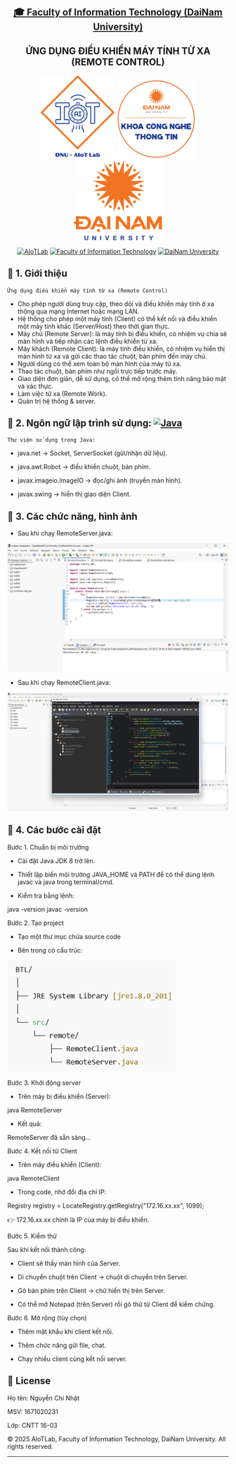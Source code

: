 <h2 align="center">
    <a href="https://dainam.edu.vn/vi/khoa-cong-nghe-thong-tin">
    🎓 Faculty of Information Technology (DaiNam University)
    </a>
</h2>
<h2 align="center">
   ỨNG DỤNG ĐIỀU KHIỂN MÁY TÍNH TỪ XA (REMOTE CONTROL)
</h2>
<div align="center">
    <p align="center">
        <img src="docs/aiotlab_logo.png" alt="AIoTLab Logo" width="170"/>
        <img src="docs/fitdnu_logo.png" alt="AIoTLab Logo" width="180"/>
        <img src="docs/dnu_logo.png" alt="DaiNam University Logo" width="200"/>
    </p>

[![AIoTLab](https://img.shields.io/badge/AIoTLab-green?style=for-the-badge)](https://www.facebook.com/DNUAIoTLab)
[![Faculty of Information Technology](https://img.shields.io/badge/Faculty%20of%20Information%20Technology-blue?style=for-the-badge)](https://dainam.edu.vn/vi/khoa-cong-nghe-thong-tin)
[![DaiNam University](https://img.shields.io/badge/DaiNam%20University-orange?style=for-the-badge)](https://dainam.edu.vn)

</div>

## 📖 1. Giới thiệu
    Ứng dụng điều khiển máy tính từ xa (Remote Control) 
- Cho phép người dùng truy cập, theo dõi và điều khiển máy tính ở xa thông qua mạng Internet hoặc mạng LAN.
- Hệ thống cho phép một máy tính (Client) có thể kết nối và điều khiển một máy tính khác (Server/Host) theo thời gian thực.
- Máy chủ (Remote Server): là máy tính bị điều khiển, có nhiệm vụ chia sẻ màn hình và tiếp nhận các lệnh điều khiển từ xa.
- Máy khách (Remote Client): là máy tính điều khiển, có nhiệm vụ hiển thị màn hình từ xa và gửi các thao tác chuột, bàn phím đến máy chủ.
- Người dùng có thể xem toàn bộ màn hình của máy từ xa.
- Thao tác chuột, bàn phím như ngồi trực tiếp trước máy.
- Giao diện đơn giản, dễ sử dụng, có thể mở rộng thêm tính năng bảo mật và xác thực.
- Làm việc từ xa (Remote Work).
- Quản trị hệ thống & server.

## 🔧 2. Ngôn ngữ lập trình sử dụng: [![Java](https://img.shields.io/badge/Java-007396?style=for-the-badge&logo=java&logoColor=white)](https://www.java.com/)
    Thư viện sử dụng trong Java:

- java.net → Socket, ServerSocket (gửi/nhận dữ liệu).

- java.awt.Robot → điều khiển chuột, bàn phím.

- javax.imageio.ImageIO → đọc/ghi ảnh (truyền màn hình).

- javax.swing → hiển thị giao diện Client.

## 🚀 3. Các chức năng, hình ảnh

- Sau khi chạy RemoteServer.java:

![alt text](image-4.png)

- Sau khi chạy RemoteClient.java:

![alt text](image-3.png)

## 🚀 4. Các bước cài đặt

Bước 1. Chuẩn bị môi trường

- Cài đặt Java JDK 8 trở lên.

- Thiết lập biến môi trường JAVA_HOME và PATH để có thể dùng lệnh javac và java trong terminal/cmd.

- Kiểm tra bằng lệnh:

java -version
javac -version

Bước 2. Tạo project

- Tạo một thư mục chứa source code

- Bên trong có cấu trúc:

![alt text](image-2.png)

Bước 3. Khởi động server

- Trên máy bị điều khiển (Server):

java RemoteServer

- Kết quả:

RemoteServer đã sẵn sàng...

Bước 4. Kết nối từ Client

- Trên máy điều khiển (Client):

java RemoteClient

- Trong code, nhớ đổi địa chỉ IP:

Registry registry = LocateRegistry.getRegistry("172.16.xx.xx", 1099);

👉 172.16.xx.xx chính là IP của máy bị điều khiển.

Bước 5. Kiểm thử

   Sau khi kết nối thành công:

- Client sẽ thấy màn hình của Server.

- Di chuyển chuột trên Client → chuột di chuyển trên Server.

- Gõ bàn phím trên Client → chữ hiển thị trên Server.

- Có thể mở Notepad (trên Server) rồi gõ thử từ Client để kiểm chứng.

Bước 6. Mở rộng (tùy chọn)

- Thêm mật khẩu khi client kết nối.

- Thêm chức năng gửi file, chat.

- Chạy nhiều client cùng kết nối server.

## 📝 License

Họ tên: Nguyễn Chí Nhật

MSV: 1671020231

Lớp: CNTT 16-03

© 2025 AIoTLab, Faculty of Information Technology, DaiNam University. All rights reserved.

---